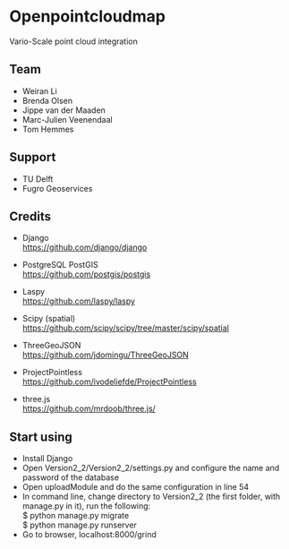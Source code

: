 # Openpointcloudmap

Vario-Scale point cloud integration

## Team

- Weiran Li
- Brenda Olsen
- Jippe van der Maaden
- Marc-Julien Veenendaal
- Tom Hemmes

## Support

- TU Delft
- Fugro Geoservices

## Credits

- Django<br>
https://github.com/django/django

- PostgreSQL PostGIS<br>
https://github.com/postgis/postgis

- Laspy<br>
https://github.com/laspy/laspy

- Scipy (spatial)<br>
https://github.com/scipy/scipy/tree/master/scipy/spatial

- ThreeGeoJSON<br>
https://github.com/jdomingu/ThreeGeoJSON

- ProjectPointless<br>
https://github.com/ivodeliefde/ProjectPointless

- three.js<br>
https://github.com/mrdoob/three.js/

## Start using

- Install Django
- Open Version2_2/Version2_2/settings.py and configure the name and password of the database
- Open uploadModule and do the same configuration in line 54
- In command line, change directory to Version2_2 (the first folder, with manage.py in it), run the following:<br>
$ python manage.py migrate<br>
$ python manage.py runserver
- Go to browser, localhost:8000/grind
